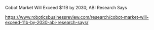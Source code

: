 Cobot Market Will Exceed $11B by 2030, ABI Research Says

https://www.roboticsbusinessreview.com/research/cobot-market-will-exceed-11b-by-2030-abi-research-says/
